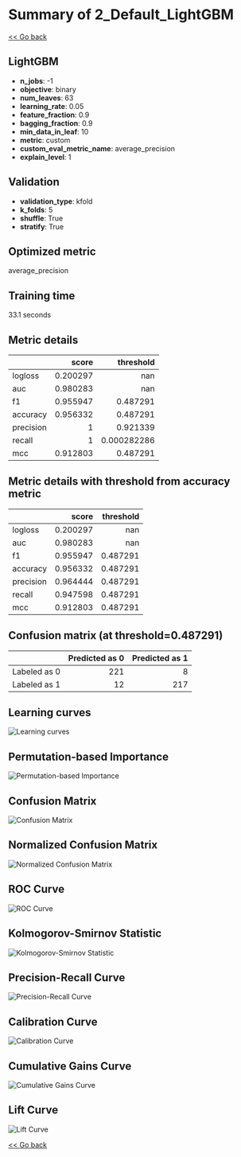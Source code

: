 # Summary of 2_Default_LightGBM

[<< Go back](../README.md)


## LightGBM
- **n_jobs**: -1
- **objective**: binary
- **num_leaves**: 63
- **learning_rate**: 0.05
- **feature_fraction**: 0.9
- **bagging_fraction**: 0.9
- **min_data_in_leaf**: 10
- **metric**: custom
- **custom_eval_metric_name**: average_precision
- **explain_level**: 1

## Validation
 - **validation_type**: kfold
 - **k_folds**: 5
 - **shuffle**: True
 - **stratify**: True

## Optimized metric
average_precision

## Training time

33.1 seconds

## Metric details
|           |    score |     threshold |
|:----------|---------:|--------------:|
| logloss   | 0.200297 | nan           |
| auc       | 0.980283 | nan           |
| f1        | 0.955947 |   0.487291    |
| accuracy  | 0.956332 |   0.487291    |
| precision | 1        |   0.921339    |
| recall    | 1        |   0.000282286 |
| mcc       | 0.912803 |   0.487291    |


## Metric details with threshold from accuracy metric
|           |    score |   threshold |
|:----------|---------:|------------:|
| logloss   | 0.200297 |  nan        |
| auc       | 0.980283 |  nan        |
| f1        | 0.955947 |    0.487291 |
| accuracy  | 0.956332 |    0.487291 |
| precision | 0.964444 |    0.487291 |
| recall    | 0.947598 |    0.487291 |
| mcc       | 0.912803 |    0.487291 |


## Confusion matrix (at threshold=0.487291)
|              |   Predicted as 0 |   Predicted as 1 |
|:-------------|-----------------:|-----------------:|
| Labeled as 0 |              221 |                8 |
| Labeled as 1 |               12 |              217 |

## Learning curves
![Learning curves](learning_curves.png)

## Permutation-based Importance
![Permutation-based Importance](permutation_importance.png)
## Confusion Matrix

![Confusion Matrix](confusion_matrix.png)


## Normalized Confusion Matrix

![Normalized Confusion Matrix](confusion_matrix_normalized.png)


## ROC Curve

![ROC Curve](roc_curve.png)


## Kolmogorov-Smirnov Statistic

![Kolmogorov-Smirnov Statistic](ks_statistic.png)


## Precision-Recall Curve

![Precision-Recall Curve](precision_recall_curve.png)


## Calibration Curve

![Calibration Curve](calibration_curve_curve.png)


## Cumulative Gains Curve

![Cumulative Gains Curve](cumulative_gains_curve.png)


## Lift Curve

![Lift Curve](lift_curve.png)



[<< Go back](../README.md)
